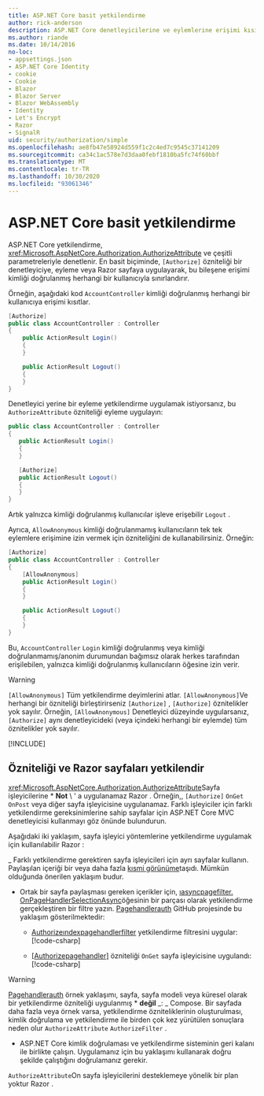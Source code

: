 ```yaml
---
title: ASP.NET Core basit yetkilendirme
author: rick-anderson
description: ASP.NET Core denetleyicilerine ve eylemlerine erişimi kısıtlamak için yetkilendir özniteliğini nasıl kullanacağınızı öğrenin.
ms.author: riande
ms.date: 10/14/2016
no-loc:
- appsettings.json
- ASP.NET Core Identity
- cookie
- Cookie
- Blazor
- Blazor Server
- Blazor WebAssembly
- Identity
- Let's Encrypt
- Razor
- SignalR
uid: security/authorization/simple
ms.openlocfilehash: ae8fb47e58924d559f1c2c4ed7c9545c37141209
ms.sourcegitcommit: ca34c1ac578e7d3daa0febf1810ba5fc74f60bbf
ms.translationtype: MT
ms.contentlocale: tr-TR
ms.lasthandoff: 10/30/2020
ms.locfileid: "93061346"
---
```

# <a name="simple-authorization-in-aspnet-core"></a>ASP.NET Core basit yetkilendirme

<a name="security-authorization-simple"></a>

ASP.NET Core yetkilendirme, <xref:Microsoft.AspNetCore.Authorization.AuthorizeAttribute> ve çeşitli parametreleriyle denetlenir. En basit biçiminde, `[Authorize]` özniteliği bir denetleyiciye, eyleme veya Razor sayfaya uygulayarak, bu bileşene erişimi kimliği doğrulanmış herhangi bir kullanıcıyla sınırlandırır.

Örneğin, aşağıdaki kod `AccountController` kimliği doğrulanmış herhangi bir kullanıcıya erişimi kısıtlar.

```csharp
[Authorize]
public class AccountController : Controller
{
    public ActionResult Login()
    {
    }

    public ActionResult Logout()
    {
    }
}
```

Denetleyici yerine bir eyleme yetkilendirme uygulamak istiyorsanız, bu `AuthorizeAttribute` özniteliği eyleme uygulayın:

```csharp
public class AccountController : Controller
{
   public ActionResult Login()
   {
   }

   [Authorize]
   public ActionResult Logout()
   {
   }
}
```

Artık yalnızca kimliği doğrulanmış kullanıcılar işleve erişebilir `Logout` .

Ayrıca, `AllowAnonymous` kimliği doğrulanmamış kullanıcıların tek tek eylemlere erişimine izin vermek için özniteliğini de kullanabilirsiniz. Örneğin:

```csharp
[Authorize]
public class AccountController : Controller
{
    [AllowAnonymous]
    public ActionResult Login()
    {
    }

    public ActionResult Logout()
    {
    }
}
```

Bu, `AccountController` `Login` kimliği doğrulanmış veya kimliği doğrulanmamış/anonim durumundan bağımsız olarak herkes tarafından erişilebilen, yalnızca kimliği doğrulanmış kullanıcıların öğesine izin verir.

> [!WARNING]
> `[AllowAnonymous]` Tüm yetkilendirme deyimlerini atlar. `[AllowAnonymous]`Ve herhangi bir özniteliği birleştirirseniz `[Authorize]` , `[Authorize]` öznitelikler yok sayılır. Örneğin, `[AllowAnonymous]` Denetleyici düzeyinde uygularsanız, `[Authorize]` aynı denetleyicideki (veya içindeki herhangi bir eylemde) tüm öznitelikler yok sayılır.

[!INCLUDE[](~/includes/requireAuth.md)]

<a name="aarp"></a>

## <a name="authorize-attribute-and-no-locrazor-pages"></a>Özniteliği ve Razor sayfaları yetkilendir

<xref:Microsoft.AspNetCore.Authorization.AuthorizeAttribute>Sayfa işleyicilerine * **Not** \ ' a uygulanamaz Razor . Örneğin,, `[Authorize]` `OnGet` `OnPost` veya diğer sayfa işleyicisine uygulanamaz. Farklı işleyiciler için farklı yetkilendirme gereksinimlerine sahip sayfalar için ASP.NET Core MVC denetleyicisi kullanmayı göz önünde bulundurun.

Aşağıdaki iki yaklaşım, sayfa işleyici yöntemlerine yetkilendirme uygulamak için kullanılabilir Razor :

_ Farklı yetkilendirme gerektiren sayfa işleyicileri için ayrı sayfalar kullanın. Paylaşılan içeriği bir veya daha fazla [kısmi görünüme](xref:mvc/views/partial)taşıdı. Mümkün olduğunda önerilen yaklaşım budur.
* Ortak bir sayfa paylaşması gereken içerikler için, [ıasyncpagefilter. OnPageHandlerSelectionAsync](xref:Microsoft.AspNetCore.Mvc.Filters.IAsyncPageFilter.OnPageHandlerSelectionAsync%2A)öğesinin bir parçası olarak yetkilendirme gerçekleştiren bir filtre yazın. [Pagehandlerauth](https://github.com/dotnet/AspNetCore.Docs/tree/master/aspnetcore/security/authorization/simple/samples/3.1/PageHandlerAuth) GitHub projesinde bu yaklaşım gösterilmektedir:
  * [Authorizeındexpagehandlerfilter](https://github.com/dotnet/AspNetCore.Docs/blob/master/aspnetcore/security/authorization/simple/samples/3.1/PageHandlerAuth/AuthorizeIndexPageHandlerFilter.cs) yetkilendirme filtresini uygular:[!code-csharp[](~/security/authorization/simple/samples/3.1/PageHandlerAuth/Pages/Index.cshtml.cs?name=snippet)]

  * [[Authorizepagehandler]](https://github.com/dotnet/AspNetCore.Docs/tree/master/aspnetcore/security/authorization/simple/samples/3.1/PageHandlerAuth/Pages/Index.cshtml.cs#L16) özniteliği `OnGet` sayfa işleyicisine uygulandı:[!code-csharp[](~/security/authorization/simple/samples/3.1/PageHandlerAuth/AuthorizeIndexPageHandlerFilter.cs?name=snippet)]

> [!WARNING]
> [Pagehandlerauth](https://github.com/pranavkm/PageHandlerAuth) örnek yaklaşımı, sayfa, sayfa modeli veya küresel olarak bir yetkilendirme özniteliği uygulanmış * **değil** _: _ Compose. Bir sayfada daha fazla veya örnek varsa, yetkilendirme özniteliklerinin oluşturulması, kimlik doğrulama ve yetkilendirme ile birden çok kez yürütülen sonuçlara neden olur `AuthorizeAttribute` `AuthorizeFilter` .
> * ASP.NET Core kimlik doğrulaması ve yetkilendirme sisteminin geri kalanı ile birlikte çalışın. Uygulamanız için bu yaklaşımı kullanarak doğru şekilde çalıştığını doğrulamanız gerekir.

`AuthorizeAttribute`On sayfa işleyicilerini desteklemeye yönelik bir plan yoktur Razor . 
